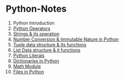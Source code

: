 # Python-Notes

1. Python Introduction
2. <a href="https://github.com/kothakondachandhar/Python-Notes/blob/main/Python%20Operators.pdf"> Python Operators</a>
3. <a href="https://github.com/kothakondachandhar/Python-Notes/blob/main/Strings%20-%20in%20Python.ipynb">Strings & its operation</a>
4. <a href="https://github.com/kothakondachandhar/Python-Notes/blob/main/Converting_Numbering_System_%26_Basic_Data_types_and_Immutability_Nature.ipynb"> Number Conversion & Immutable Nature in Python</a>
5. <a href="https://github.com/kothakondachandhar/Python-Notes/blob/main/Tuple%20Data%20Structures.ipynb">Tuple data structure & its functions</a>
6. <a href="https://github.com/kothakondachandhar/Python-Notes/blob/main/List%20Data%20Structure.ipynb">List Data structure & it functions</a>
7. <a href="https://github.com/kothakondachandhar/Python-Notes/blob/main/Python%20Literals.ipynb">Python Literals</a>
8. <a href="https://github.com/kothakondachandhar/Python-Notes/blob/main/Dictionary%20Notes.ipynb">Dictionaries in Python </a>
9. <a href="https://github.com/kothakondachandhar/Python-Notes/blob/main/Math%20module.ipynb">Math Module</a>
10. <a href="https://github.com/kothakondachandhar/Python-Notes/blob/main/Files%20in%20python-notes.ipynb">Files in Python </a>
